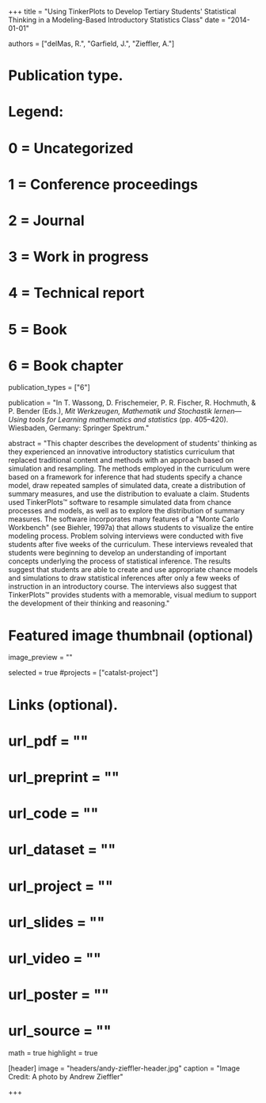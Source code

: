 +++
title = "Using TinkerPlots to Develop Tertiary Students' Statistical Thinking in a Modeling-Based Introductory Statistics Class"
date = "2014-01-01"

authors = ["delMas, R.", "Garfield, J.", "Zieffler, A."]

# Publication type.
# Legend:
# 0 = Uncategorized
# 1 = Conference proceedings
# 2 = Journal
# 3 = Work in progress
# 4 = Technical report
# 5 = Book
# 6 = Book chapter
publication_types = ["6"]

publication = "In T. Wassong, D. Frischemeier, P. R. Fischer, R. Hochmuth, &amp; P. Bender (Eds.), *Mit Werkzeugen, Mathematik und Stochastik lernen&mdash;Using tools for Learning mathematics and statistics* (pp. 405–420). Wiesbaden, Germany: Springer Spektrum."


abstract = "This chapter describes the development of students' thinking as they experienced an innovative introductory statistics curriculum that replaced traditional content and methods with an approach based on simulation and resampling. The methods employed in the curriculum were based on a framework for inference that had students specify a chance model, draw repeated samples of simulated data, create a distribution of summary measures, and use the distribution to evaluate a claim. Students used TinkerPlots&#8482; software to resample simulated data from chance processes and models, as well as to explore the distribution of summary measures. The software incorporates many features of a \"Monte Carlo Workbench\" (see Biehler, 1997a) that allows students to visualize the entire modeling process. Problem solving interviews were conducted with five students after five weeks of the curriculum. These interviews revealed that students were beginning to develop an understanding of important concepts underlying the process of statistical inference. The results suggest that students are able to create and use appropriate chance models and simulations to draw statistical inferences after only a few weeks of instruction in an introductory course. The interviews also suggest that TinkerPlots&#8482; provides students with a memorable, visual medium to support the development of their thinking and reasoning."


# Featured image thumbnail (optional)
image_preview = ""

selected = true
#projects = ["catalst-project"]


# Links (optional).
# url_pdf = ""
# url_preprint = ""
# url_code = ""
# url_dataset = ""
# url_project = ""
# url_slides = ""
# url_video = ""
# url_poster = ""
# url_source = ""

math = true
highlight = true

[header]
image = "headers/andy-zieffler-header.jpg"
caption = "Image Credit: A photo by Andrew Zieffler"

+++

